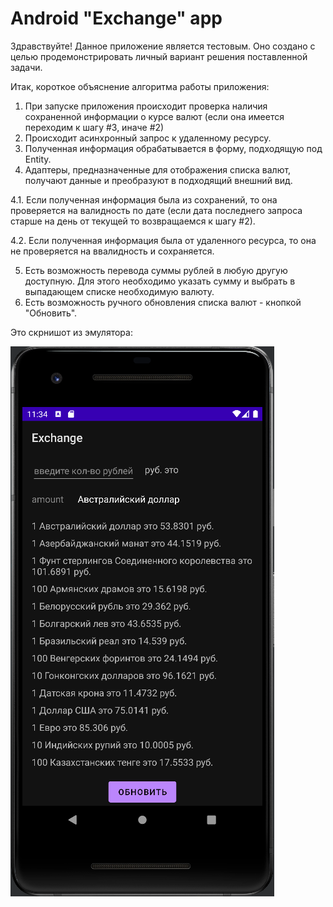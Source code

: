 # Android "Exchange" app
Здравствуйте!
Данное приложение является тестовым. 
Оно создано с целью продемонстрировать личный вариант решения поставленной задачи.

Итак, короткое объяснение алгоритма работы приложения:
1. При запуске приложения происходит проверка наличия сохраненной информации о курсе валют (если она имеется переходим к шагу #3, иначе #2)
2. Происходит асинхронный запрос к удаленному ресурсу.
3. Полученная информация обрабатывается в форму, подходящую под Entity.
4. Адаптеры, предназначенные для отображения списка валют, получают данные и преобразуют в подходящий внешний вид.

4.1. Если полученная информация была из сохранений, то она проверяется на валидность по дате (если дата последнего запроса старше на день от текущей то возвращаемся к шагу #2).

4.2. Если полученная информация была от удаленного ресурса, то она не проверяется на ввалидность и сохраняется.

5. Есть возможность перевода суммы рублей в любую другую доступную. Для этого необходимо указать сумму и выбрать в выпадающем списке необходимую валюту.
6. Есть возможность ручного обновления списка валют - кнопкой "Обновить".

Это скрнишот из эмулятора:

![alt text](https://github.com/SttDmitry/Exchange/blob/master/Screen.png "Screenshot")​
